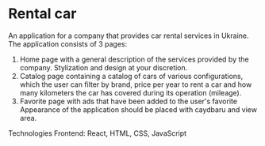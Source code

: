 # Rental car

An application for a company that provides car rental services in Ukraine. The
application consists of 3 pages:

1. Home page with a general description of the services provided by the company.
   Stylization and design at your discretion.
2. Catalog page containing a catalog of cars of various configurations, which
   the user can filter by brand, price per year to rent a car and how many
   kilometers the car has covered during its operation (mileage).
3. Favorite page with ads that have been added to the user's favorite Appearance
   of the application should be placed with caydbaru and view area.

Technologies Frontend: React, HTML, CSS, JavaScript
